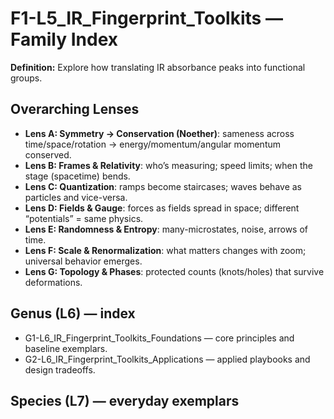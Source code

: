 # F1-L5_IR_Fingerprint_Toolkits — Family Index
**Definition:** Explore how translating IR absorbance peaks into functional groups.

## Overarching Lenses

- **Lens A: Symmetry -> Conservation (Noether)**: sameness across time/space/rotation → energy/momentum/angular momentum conserved.
- **Lens B: Frames & Relativity**: who’s measuring; speed limits; when the stage (spacetime) bends.
- **Lens C: Quantization**: ramps become staircases; waves behave as particles and vice-versa.
- **Lens D: Fields & Gauge**: forces as fields spread in space; different “potentials” = same physics.
- **Lens E: Randomness & Entropy**: many-microstates, noise, arrows of time.
- **Lens F: Scale & Renormalization**: what matters changes with zoom; universal behavior emerges.
- **Lens G: Topology & Phases**: protected counts (knots/holes) that survive deformations.

## Genus (L6) — index
- G1-L6_IR_Fingerprint_Toolkits_Foundations — core principles and baseline exemplars.
- G2-L6_IR_Fingerprint_Toolkits_Applications — applied playbooks and design tradeoffs.

## Species (L7) — everyday exemplars
